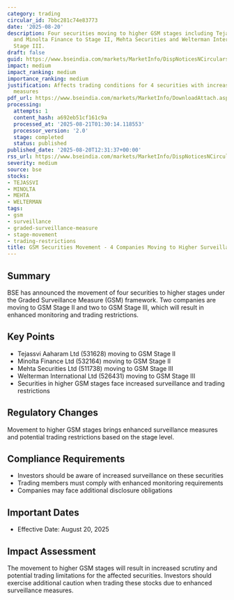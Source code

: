 ```yaml
---
category: trading
circular_id: 7bbc281c74e83773
date: '2025-08-20'
description: Four securities moving to higher GSM stages including Tejassvi Aaharam
  and Minolta Finance to Stage II, Mehta Securities and Welterman International to
  Stage III.
draft: false
guid: https://www.bseindia.com/markets/MarketInfo/DispNoticesNCirculars.aspx?Noticeid={F9A68ED5-C635-4C0C-9322-CCEF952361E9}&noticeno=20250820-44&dt=08/20/2025&icount=44&totcount=60&flag=0
impact: medium
impact_ranking: medium
importance_ranking: medium
justification: Affects trading conditions for 4 securities with increased surveillance
  measures
pdf_url: https://www.bseindia.com/markets/MarketInfo/DownloadAttach.aspx?id=20250820-44&attachedId=beb976e4-bfb7-43ec-8e63-5b8706a14e37
processing:
  attempts: 1
  content_hash: a692eb51cf161c9a
  processed_at: '2025-08-21T01:30:14.118553'
  processor_version: '2.0'
  stage: completed
  status: published
published_date: '2025-08-20T12:31:37+00:00'
rss_url: https://www.bseindia.com/markets/MarketInfo/DispNoticesNCirculars.aspx?Noticeid={F9A68ED5-C635-4C0C-9322-CCEF952361E9}&noticeno=20250820-44&dt=08/20/2025&icount=44&totcount=60&flag=0
severity: medium
source: bse
stocks:
- TEJASSVI
- MINOLTA
- MEHTA
- WELTERMAN
tags:
- gsm
- surveillance
- graded-surveillance-measure
- stage-movement
- trading-restrictions
title: GSM Securities Movement - 4 Companies Moving to Higher Surveillance Stages
---
```


## Summary

BSE has announced the movement of four securities to higher stages under the Graded Surveillance Measure (GSM) framework. Two companies are moving to GSM Stage II and two to GSM Stage III, which will result in enhanced monitoring and trading restrictions.

## Key Points

- Tejassvi Aaharam Ltd (531628) moving to GSM Stage II
- Minolta Finance Ltd (532164) moving to GSM Stage II
- Mehta Securities Ltd (511738) moving to GSM Stage III
- Welterman International Ltd (526431) moving to GSM Stage III
- Securities in higher GSM stages face increased surveillance and trading restrictions

## Regulatory Changes

Movement to higher GSM stages brings enhanced surveillance measures and potential trading restrictions based on the stage level.

## Compliance Requirements

- Investors should be aware of increased surveillance on these securities
- Trading members must comply with enhanced monitoring requirements
- Companies may face additional disclosure obligations

## Important Dates

- Effective Date: August 20, 2025

## Impact Assessment

The movement to higher GSM stages will result in increased scrutiny and potential trading limitations for the affected securities. Investors should exercise additional caution when trading these stocks due to enhanced surveillance measures.